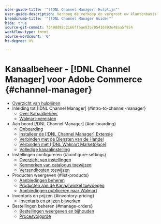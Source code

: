 ```yaml
---
user-guide-title: '"[!DNL Channel Manager] Hulplijn"'
user-guide-description: Verhoog de verkoop en vergroot uw klantenbasis door Adobe Commerce of Magento Open Source met uw [!DNL Walmart Marketplace Seller Central] account.
breadcrumb-title: '"[!DNL Channel Manager Guide]"'
hide: true
source-git-commit: 7349dd92c2166ff6ae83b705416993e48aa5f954
workflow-type: tm+mt
source-wordcount: '0'
ht-degree: 0%

---
```



# Kanaalbeheer - [!DNL Channel Manager] voor Adobe Commerce {#channel-manager}

- [Overzicht van hulplijnen](guide-overview.md)
- Inleiding tot [!DNL Channel Manager] {#intro-to-channel-manager}
   - [Over Kanaalbeheer](overview.md)
   - [Walmart-vereisten](walmart-prerequisites.md)
- Aan boord [!DNL Channel Manager] {#on-boarding}
   - [Onboarding](onboard.md)
   - [Installeer de [!DNL Channel Manager] Extensie](install.md)
   - [Verbinden met de Diensten van de Handel](connect.md)
   - [Verbinden met [!DNL Walmart Marketplace]](connect-marketplace.md)
   - [Volledige kanaalinstelling](complete-store-setup.md)
- Instellingen configureren {#configure-settings}
   - [Overzicht van instellingen](settings-overview.md)
   - [Kenmerken van catalogus toewijzen](map-catalog-attributes.md)
   - [Verzendkosten toewijzen](map-shipping-carriers.md)
- Producten weergeven {#list-products}
   - [Aanbiedingen beheren](manage-listings.md)
   - [Producten aan de Kanaalwinkel toevoegen](add-products-to-channel-store.md)
   - [Aanbiedingen publiceren naar Walmart](publish-listings-to-marketplace.md)
- Inventaris en prijzen {#inventory-pricing}
   - [Inventaris en prijzen bijwerken](inventory-and-price-updates.md)
- Bestellingen beheren {#manage-orders}
   - [Bestellingen weergeven en bijhouden](manage-orders.md)
   - [Procesvolgorde](process-orders.md)

